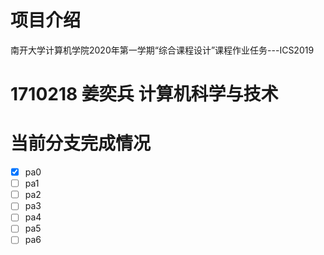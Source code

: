 # 项目介绍

南开大学计算机学院2020年第一学期“综合课程设计”课程作业任务---ICS2019

# 1710218 姜奕兵 计算机科学与技术

# 当前分支完成情况

- [x] pa0
- [ ] pa1
- [ ] pa2
- [ ] pa3
- [ ] pa4
- [ ] pa5
- [ ] pa6